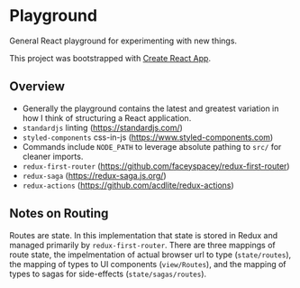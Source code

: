 
# Playground

General React playground for experimenting with new things.

This project was bootstrapped with [Create React App](https://github.com/facebookincubator/create-react-app).

## Overview

* Generally the playground contains the latest and greatest variation in how I think of structuring a React application.
* `standardjs` linting (https://standardjs.com/)
* `styled-components` css-in-js (https://www.styled-components.com)
* Commands include `NODE_PATH` to leverage absolute pathing to `src/` for cleaner imports.
* `redux-first-router` (https://github.com/faceyspacey/redux-first-router)
* `redux-saga` (https://redux-saga.js.org/)
* `redux-actions` (https://github.com/acdlite/redux-actions)

## Notes on Routing

Routes are state. In this implementation that state is stored in Redux and managed primarily by `redux-first-router`. There are three mappings of route state, the impelmentation of actual browser url to type (`state/routes`), the mapping of types to UI components (`view/Routes`), and the mapping of types to sagas for side-effects (`state/sagas/routes`).
